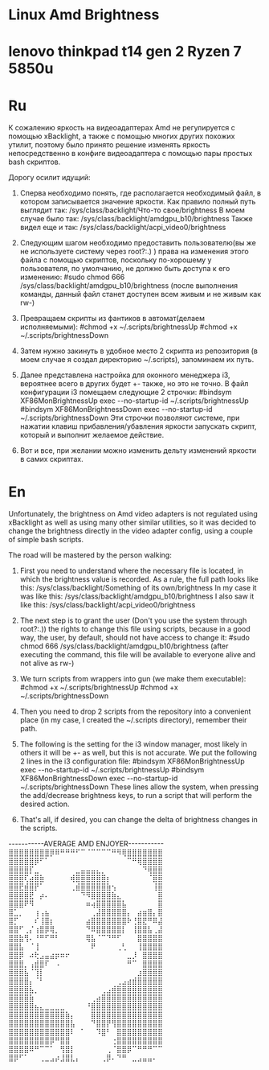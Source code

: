 # Linux Amd Brightness
# lenovo thinkpad t14 gen 2 Ryzen 7 5850u
# Ru
К сожалению яркость на видеоадаптерах Amd не регулируется с помощью xBacklight, а также с помощью многих других похожих утилит,
поэтому было принято решение изменять яркость непосредственно в конфиге видеоадаптера с помощью пары простых bash скриптов.

Дорогу осилит идущий:
1. Сперва необходимо понять, где располагается необходимый файл, в котором записывается значение яркости.
Как правило полный путь выглядит так: /sys/class/backlight/Что-то свое/brightness
В моем случае было так: /sys/class/backlight/amdgpu_b10/brightness
Также видел еще и так: /sys/class/backlight/acpi_video0/brightness

2. Следующим шагом необходимо предоставить пользователю(вы же не используете систему через root?:.) ) права на изменения этого
файла с помощью скриптов, поскольку по-хорошему у пользователя, по умолчанию, не должно быть доступа к его изменению:
#sudo chmod 666 /sys/class/backlight/amdgpu_b10/brightness
(после выполнения команды, данный файл станет доступен всем живым и не живым как rw-)

3. Превращаем скрипты из фантиков в автомат(делаем исполняемыми):
#chmod +x ~/.scripts/brightnessUp
#chmod +x ~/.scripts/brightnessDown

4. Затем нужно закинуть в удобное место 2 скрипта из репозитория (в моем случае я создал директорию ~/.scripts), запоминаем их путь.

5. Далее представлена настройка для оконного менеджера i3, вероятнее всего в других будет +- также, но это не точно.
В файл конфигурации i3 помещаем следующие 2 строчки:
#bindsym XF86MonBrightnessUp exec --no-startup-id ~/.scripts/brightnessUp
#bindsym XF86MonBrightnessDown exec --no-startup-id ~/.scripts/brightnessDown
Эти строчки позволяют системе, при нажатии клавиш прибавления/убавления яркости запускать скрипт, который и выполнит желаемое действие.

6. Вот и все, при желании можно изменить дельту изменений яркости в самих скриптах.

# En
Unfortunately, the brightness on Amd video adapters is not regulated using xBacklight as well as using many other similar utilities, so it was decided to change the brightness
directly in the video adapter config, using a couple of simple bash scripts.

The road will be mastered by the person walking:
1. First you need to understand where the necessary file is located, in which the brightness value is recorded.
As a rule, the full path looks like this: /sys/class/backlight/Something of its own/brightness
In my case it was like this: /sys/class/backlight/amdgpu_b10/brightness
I also saw it like this: /sys/class/backlight/acpi_video0/brightness

2. The next step is to grant the user (Don't you use the system through root?:.)) the rights to change this
file using scripts, because in a good way, the user, by default, should not have access to change it:
#sudo chmod 666 /sys/class/backlight/amdgpu_b10/brightness
(after executing the command, this file will be available to everyone alive and not alive as rw-)

3. We turn scripts from wrappers into gun (we make them executable):
#chmod +x ~/.scripts/brightnessUp
#chmod +x ~/.scripts/brightnessDown

4. Then you need to drop 2 scripts from the repository into a convenient place (in my case, I created the ~/.scripts directory), remember their path.

5. The following is the setting for the i3 window manager, most likely in others it will be +- as well, but this is not accurate.
We put the following 2 lines in the i3 configuration file:
#bindsym XF86MonBrightnessUp exec --no-startup-id ~/.scripts/brightnessUp
#bindsym XF86MonBrightnessDown exec --no-startup-id ~/.scripts/brightnessDown
These lines allow the system, when pressing the add/decrease brightness keys, to run a script that will perform the desired action.

6. That's all, if desired, you can change the delta of brightness changes in the scripts.

-----------AVERAGE AMD ENJOYER-----------
⣿⣿⣿⣿⣿⣿⣿⣿⡿⠿⠛⠛⠛⠋⠉⠈⠉⠉⠉⠉⠛⠻⢿⣿⣿⣿⣿⣿⣿⣿
⣿⣿⣿⣿⣿⡿⠋⠁⠀⠀⠀⠀⠀⠀⠀⠀⠀⠀⠀⠀⠀⠀⠀⠉⠛⢿⣿⣿⣿⣿
⣿⣿⣿⣿⡏⣀⠀⠀⠀⠀⠀⠀⠀⣀⣤⣤⣤⣄⡀⠀⠀⠀⠀⠀⠀⠀⠙⢿⣿⣿
⣿⣿⣿⢏⣴⣿⣷⠀⠀⠀⠀⠀⢾⣿⣿⣿⣿⣿⣿⡆⠀⠀⠀⠀⠀⠀⠀⠈⣿⣿
⣿⣿⣟⣾⣿⡟⠁⠀⠀⠀⠀⠀⢀⣾⣿⣿⣿⣿⣿⣷⢢⠀⠀⠀⠀⠀⠀⠀⢸⣿
⣿⣿⣿⣿⣟⠀⡴⠄⠀⠀⠀⠀⠀⠀⠙⠻⣿⣿⣿⣿⣷⣄⠀⠀⠀⠀⠀⠀⠀⣿
⣿⣿⣿⠟⠻⠀⠀⠀⠀⠀⠀⠀⠀⠀⠀⠶⢴⣿⣿⣿⣿⣿⣧⠀⠀⠀⠀⠀⠀⣿
⣿⣁⡀⠀⠀⢰⢠⣦⠀⠀⠀⠀⠀⠀⠀⠀⢀⣼⣿⣿⣿⣿⣿⡄⠀⣴⣶⣿⡄⣿
⣿⡋⠀⠀⠀⠎⢸⣿⡆⠀⠀⠀⠀⠀⠀⣴⣿⣿⣿⣿⣿⣿⣿⠗⢘⣿⣟⠛⠿⣼
⣿⣿⠋⢀⡌⢰⣿⡿⢿⡀⠀⠀⠀⠀⠀⠙⠿⣿⣿⣿⣿⣿⡇⠀⢸⣿⣿⣧⢀⣼
⣿⣿⣷⢻⠄⠘⠛⠋⠛⠃⠀⠀⠀⠀⠀⢿⣧⠈⠉⠙⠛⠋⠀⠀⠀⣿⣿⣿⣿⣿
⣿⣿⣧⠀⠈⢸⠀⠀⠀⠀⠀⠀⠀⠀⠀⠀⠟⠀⠀⠀⠀⢀⢃⠀⠀⢸⣿⣿⣿⣿
⣿⣿⡿⠀⠴⢗⣠⣤⣴⡶⠶⠖⠀⠀⠀⠀⠀⠀⠀⠀⠀⠀⠀⣀⡸⠀⣿⣿⣿⣿
⣿⣿⣿⡀⢠⣾⣿⠏⠀⠠⠀⠀⠀⠀⠀⠀⠀⠀⠀⠀⠀⠀⠀⠛⠉⠀⣿⣿⣿⣿
⣿⣿⣿⣧⠈⢹⡇⠀⠀⠀⠀⠀⠀⠀⠀⠀⠀⠀⠀⠀⠀⠀⠀⠀⠀⣰⣿⣿⣿⣿
⣿⣿⣿⣿⡄⠈⠃⠀⠀⠀⠀⠀⠀⠀⠀⠀⠀⠀⠀⠀⠀⢀⣠⣴⣾⣿⣿⣿⣿⣿
⣿⣿⣿⣿⣧⡀⠀⠀⠀⠀⠀⠀⠀⠀⠀⠀⠀⠀⢀⣠⣾⣿⣿⣿⣿⣿⣿⣿⣿⣿
⣿⣿⣿⣿⣷⠀⠀⠀⠀⠀⠀⠀⠀⠀⠀⠀⢀⣴⣿⣿⣿⣿⣿⣿⣿⣿⣿⣿⣿⣿
⣿⣿⣿⣿⣿⣦⣄⣀⣀⣀⣀⠀⠀⠀⠀⠘⣿⣿⣿⣿⣿⣿⣿⣿⣿⣿⣿⣿⣿⣿
⣿⣿⣿⣿⣿⣿⣿⣿⣿⣿⣿⣷⡄⠀⠀⠀⣿⣿⣿⣿⣿⣿⣿⣿⣿⣿⣿⣿⣿⣿
⣿⣿⣿⣿⣿⣿⣿⣿⣿⣿⣿⣿⣧⠀⠀⠀⠙⣿⣿⡟⢻⣿⣿⣿⣿⣿⣿⣿⣿⣿
⣿⣿⣿⣿⣿⣿⣿⣿⣿⣿⣿⣿⠇⠀⠁⠀⠀⠹⣿⠃⠀⣿⣿⣿⣿⣿⣿⣿⣿⣿
⣿⣿⣿⣿⣿⣿⣿⣿⡿⠛⣿⣿⠀⠀⠀⠀⠀⠀⠀⠀⢐⣿⣿⣿⣿⣿⣿⣿⣿⣿
⣿⣿⣿⣿⠿⠛⠉⠉⠁⠀⢻⣿⡇⠀⠀⠀⠀⠀⠀⢀⠈⣿⣿⡿⠉⠛⠛⠛⠉⠉
⣿⡿⠋⠁⠀⠀⢀⣀⣠⡴⣸⣿⣇⡄⠀⠀⠀⠀⢀⡿⠄⠙⠛⠀⣀⣠⣤⣤⠄
